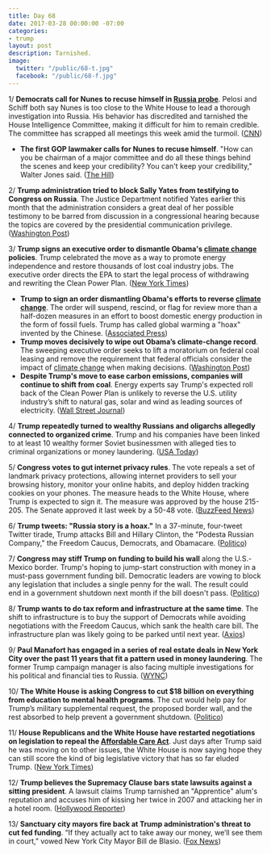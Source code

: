 ```yaml
---
title: Day 68
date: 2017-03-28 00:00:00 -07:00
categories:
- trump
layout: post
description: Tarnished.
image:
  twitter: "/public/68-t.jpg"
  facebook: "/public/68-f.jpg"
---
```


1/ **Democrats call for Nunes to recuse himself in <a href="{{ site.baseurl }}/trump-russia-investigation/">Russia probe</a>**. Pelosi and Schiff both say Nunes is too close to the White House to lead a thorough investigation into Russia. His behavior has discredited and tarnished the House Intelligence Committee, making it difficult for him to remain credible. The committee has scrapped all meetings this week amid the turmoil. ([CNN](http://www.cnn.com/2017/03/27/politics/adam-schiff-nunes-recusal-russia/))

* **The first GOP lawmaker calls for Nunes to recuse himself**. "How can you be chairman of a major committee and do all these things behind the scenes and keep your credibility? You can't keep your credibility," Walter Jones said. ([The Hill](http://thehill.com/homenews/house/326184-first-gop-lawmaker-calls-for-nunes-to-recuse-himself))

2/ **Trump administration tried to block Sally Yates from testifying to Congress on Russia**. The Justice Department notified Yates earlier this month that the administration considers a great deal of her possible testimony to be barred from discussion in a congressional hearing because the topics are covered by the presidential communication privilege. ([Washington Post](https://www.washingtonpost.com/world/national-security/trump-administration-sought-to-block-sally-yates-from-testifying-to-congress-on-russia/2017/03/28/82b73e18-13b4-11e7-9e4f-09aa75d3ec57_story.html))

3/ **Trump signs an executive order to dismantle Obama's <a href="{{ site.baseurl }}/trump-epa/">climate change</a> policies**. Trump celebrated the move as a way to promote energy independence and restore thousands of lost coal industry jobs. The executive order directs the EPA to start the legal process of withdrawing and rewriting the Clean Power Plan. ([New York Times](https://www.nytimes.com/2017/03/28/climate/trump-executive-order-climate-change.html))

* **Trump to sign an order dismantling Obama's efforts to reverse <a href="{{ site.baseurl }}/trump-epa/">climate change</a>**. The order will suspend, rescind, or flag for review more than a half-dozen measures in an effort to boost domestic energy production in the form of fossil fuels. Trump has called global warming a "hoax" invented by the Chinese. ([Associated Press](https://apnews.com/9e1d087bc9d14dba9a91120d78bfef88/Trump-puts-anti-global-warming-projects-on-chopping-block))
* **Trump moves decisively to wipe out Obama’s climate-change record**. The sweeping executive order seeks to lift a moratorium on federal coal leasing and remove the requirement that federal officials consider the impact of <a href="{{ site.baseurl }}/trump-epa/">climate change</a> when making decisions. ([Washington Post](https://www.washingtonpost.com/national/health-science/trump-moves-decisively-to-wipe-out-obamas-climate-change-record/2017/03/27/411043d4-132c-11e7-9e4f-09aa75d3ec57_story.html))
* **Despite Trump's move to ease carbon emissions, companies will continue to shift from coal**. Energy experts say Trump's expected roll back of the Clean Power Plan is unlikely to reverse the U.S. utility industry’s shift to natural gas, solar and wind as leading sources of electricity. ([Wall Street Journal](https://www.wsj.com/articles/despite-trump-move-utilities-shift-from-coal-is-set-to-continue-1490693406))

4/ **Trump repeatedly turned to wealthy Russians and oligarchs allegedly connected to organized crime**. Trump and his companies have been linked to at least 10 wealthy former Soviet businessmen with alleged ties to criminal organizations or money laundering. ([USA Today](http://www.usatoday.com/story/news/world/2017/03/28/trump-business-past-ties-russian-mobsters-organized-crime/98321252/))

5/ **Congress votes to gut internet privacy rules**. The vote repeals a set of landmark privacy protections, allowing internet providers to sell your browsing history, monitor your online habits, and deploy hidden tracking cookies on your phones. The measure heads to the White House, where Trump is expected to sign it. The measure was approved by the house 215-205. The Senate approved it last week by a 50-48 vote. ([BuzzFeed News](https://www.buzzfeed.com/hamzashaban/congress-votes-to-gut-internet-privacy-rules?utm_term=.cepKKE6O8#.iqvyyE49n))

6/ **Trump tweets: "Russia story is a hoax."** In a 37-minute, four-tweet Twitter tirade, Trump attacks Bill and Hillary Clinton, the "Podesta Russian Company," the Freedom Caucus, Democrats, and Obamacare. ([Politico](https://secure.politico.com/story/2017/03/trump-clinton-russia-236571))

7/ **Congress may stiff Trump on funding to build his wall** along the U.S.-Mexico border. Trump's hoping to jump-start construction with money in a must-pass government funding bill. Democratic leaders are vowing to block any legislation that includes a single penny for the wall. The result could end in a government shutdown next month if the bill doesn't pass. ([Politico](https://secure.politico.com/story/2017/03/border-wall-trump-congress-funding-236561))

8/ **Trump wants to do tax reform and infrastructure at the same time**. The shift to infrastructure is to buy the support of Democrats while avoiding negotiations with the Freedom Caucus, which sank the health care bill. The infrastructure plan was likely going to be parked until next year. ([Axios](https://www.axios.com/scoop-trump-wants-tax-reform-infrastructure-at-same-time-2332543336.html))

9/ **Paul Manafort has engaged in a series of real estate deals in New York City over the past 11 years that fit a pattern used in money laundering**. The former Trump campaign manager is also facing multiple investigations for his political and financial ties to Russia. ([WYNC](https://www.wnyc.org/story/paul-manaforts-puzzling-new-york-real-estate-purchases/))

10/ **The White House is asking Congress to cut $18 billion on everything from education to mental health programs**. The cut would help pay for Trump’s military supplemental request, the proposed border wall, and the rest absorbed to help prevent a government shutdown. ([Politico](https://secure.politico.com/story/2017/03/donald-trump-cuts-to-domestic-programs-congress-236579))

11/ **House Republicans and the White House have restarted negotiations on legislation to repeal the <a href="{{ site.url }}{{ site.baseurl }}/trump-health-care/">Affordable Care Act</a>**. Just days after Trump said he was moving on to other issues, the White House is now saying hope they can still score the kind of big legislative victory that has so far eluded Trump. ([New York Times](https://www.nytimes.com/2017/03/28/us/politics/health-care-obamacare-freedom-caucus.html))

12/ **Trump believes the Supremacy Clause bars state lawsuits against a sitting president**. A lawsuit claims Trump tarnished an "Apprentice" alum's reputation and accuses him of kissing her twice in 2007 and attacking her in a hotel room. ([Hollywood Reporter](http://www.hollywoodreporter.com/thr-esq/donald-trump-asserts-us-constitution-bars-apprentice-stars-defamation-suit-office-989276))

13/ **Sanctuary city mayors fire back at Trump administration's threat to cut fed funding**. “If they actually act to take away our money, we’ll see them in court,” vowed New York City Mayor Bill de Blasio. ([Fox News](http://www.foxnews.com/politics/2017/03/28/sanctuary-city-mayors-fire-back-at-trump-administrations-threat-to-cut-fed-funding.html))
